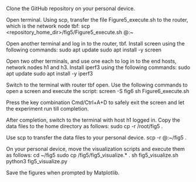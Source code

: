 Clone the GitHub repository on your personal device.

Open terminal. Using scp, transfer the file Figure5_execute.sh to the router, which is the network node tbf:
  scp <repository_home_dir>/fig5/Figure5_execute.sh  <CloudLab username>@<hostname of tbf router>:~

Open another terminal and log in to the router, tbf. Install screen using the following commands:
  sudo apt update
  sudo apt install -y screen

Open two other terminals, and use one each to log in to the end hosts, network nodes h1 and h3. Install iperf3 using the following commands:
  sudo apt update
  sudo apt install -y iperf3
  
Switch to the terminal with router tbf open. Use the following commands to open a screen and execute the script:
  screen -S fig6
  sh Figure6_execute.sh

Press the key combination Cmd/Ctrl+A+D to safely exit the screen and let the experiment run till completion.
  
After completion, switch to the terminal with host h1 logged in. Copy the data files to the home directory as follows:
  sudo cp -r /root/fig5 .

Use scp to transfer the data files to your personal device. 
  scp -r <CloudLab username>@<hostname of h1>:~/fig5 .    

On your personal device, move the visualization scripts and execute them as follows:
  cd ~/fig5
  sudo cp <clone directory of repository>/fig5/fig5_visualize.* .
  sh fig5_visualize.sh
  python3 fig5_visualize.py

Save the figures when prompted by Matplotlib. 
